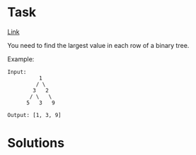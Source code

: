 # Task
[Link](https://leetcode.com/problems/find-largest-value-in-each-tree-row/description/)

You need to find the largest value in each row of a binary tree.

Example:
```
Input:
          1
         / \
        3   2
       / \   \  
      5   3   9

Output: [1, 3, 9]
```

# Solutions
